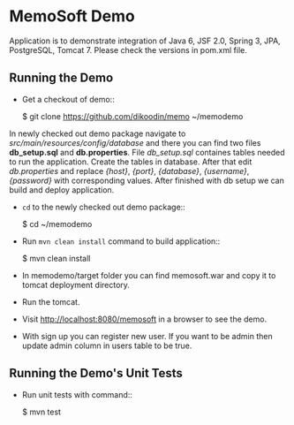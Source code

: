 MemoSoft Demo
=============

Application is to demonstrate integration of Java 6, JSF 2.0, Spring 3, JPA, PostgreSQL, Tomcat 7.
Please check the versions in pom.xml file.

Running the Demo
----------------

- Get a checkout of demo::

    $ git clone https://github.com/dikoodin/memo ~/memodemo

In newly checked out demo package navigate to *src/main/resources/config/database* and there you can find two files **db_setup.sql** and **db.properties**. 
File *db_setup.sql* containes tables needed to run the application. 
Create the tables in database. 
After that edit *db.properties* and replace *{host}*, *{port}*, *{database}*, *{username}*, *{password}* with corresponding values.
After finished with db setup we can build and deploy application.

- ``cd`` to the newly checked out demo package::

    $ cd ~/memodemo

- Run ``mvn clean install`` command to build application::

    $ mvn clean install

- In memodemo/target folder you can find memosoft.war and copy it to tomcat deployment directory.
- Run the tomcat.
- Visit [http://localhost:8080/memosoft](http://localhost:8080/memosoft) in a browser to see the demo.
- With sign up you can register new user. If you want to be admin then update admin column in users table to be true.

Running the Demo's Unit Tests
---------------------------------

- Run unit tests with command::

	$ mvn test
